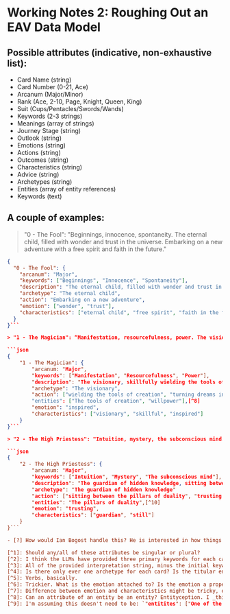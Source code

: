 # Working Notes 2: Roughing Out an EAV Data Model

## Possible attributes (indicative, non-exhaustive list):

- Card Name (string)
- Card Number (0-21, Ace)
- Arcanum (Major/Minor)
- Rank (Ace, 2-10, Page, Knight, Queen, King)
- Suit (Cups/Pentacles/Swords/Wands)
- Keywords (2-3 strings)
- Meanings (array of strings)
- Journey Stage (string)
- Outlook (string)
- Emotions (string)
- Actions (string)
- Outcomes (string)
- Characteristics (string)
- Advice (string)
- Archetypes (string)
- Entities (array of entity references)
- Keywords (text)

## A couple of examples:

> "0 - The Fool": "Beginnings, innocence, spontaneity. The eternal child, filled with wonder and trust in the universe. Embarking on a new adventure with a free spirit and faith in the future."

```json
{
  "0 - The Fool": {
    "arcanum": "Major",
    "keywords": ["Beginnings", "Innocence", "Spontaneity"],
    "description": "The eternal child, filled with wonder and trust in the universe. Embarking on a new adventure with a free spirit and faith in the future.",
    "archetype": "The eternal child",
    "action": "Embarking on a new adventure",
    "emotion": ["wonder", "trust"],
    "characteristics": ["eternal child", "free spirit", "faith in the future"]
  }
}```

> "1 - The Magician": “Manifestation, resourcefulness, power. The visionary, skillfully wielding the tools of creation. Turning dreams into reality through willpower and inspired action.”

```json
{
    "1 - The Magician": {
        "arcanum: "Major",
        "keywords": ["Manifestation", "Resourcefulness", "Power"],
        "description": "The visionary, skillfully wielding the tools of creation. Turning dreams into reality through willpower and inspired action.”,
        "archetype": "The visionary",
        "action": ["wielding the tools of creation", "turning dreams into reality"]
        "entities": ["The tools of creation", "willpower"],[^8]
        "emotion": "inspired",
        "characteristics": ["visionary", "skillful", "inspired"]
    }
}```

> "2 - The High Priestess": "Intuition, mystery, the subconscious mind. The guardian of hidden knowledge, sitting between the pillars of duality. Trusting in wisdom that comes through stillness and dreams."

```json
{
    "2 - The High Priestess": {
        "arcanum: "Major",
        "keywords": ["Intuition", "Mystery", "The subconscious mind"],
        "description": "The guardian of hidden knowledge, sitting between the pillars of duality. Trusting in wisdom that comes through stillness and dreams.",
        "archetype": "The guardian of hidden knowledge"
        "action": ["sitting between the pillars of duality", "trusting in wisdom that comes through stillness and dreams"],[^9]
        "entities": "The pillars of duality",[^10]
        "emotion": "trusting",
        "characteristics": ["guardian", "still"]
    }
}```

- [?] How would Ian Bogost handle this? He is interested in how things interact and experience each other, beyond human comprehension. He would approach the tarot cards and their meanings as "aliens": objects/entities in their own right.

[^1]: Should any/all of these attributes be singular or plural?
[^2]: I think the LLMs have provided three primary keywords for each card, which is handy. Need to look into the etymology and origins of "keyword", as a label. If these are immutable features, it'd be good to have them as something we can focus in on, and that user-querent annotations can get stuck to.
[^3]: All of the provided interpretation string, minus the initial keywords/themes.
[^4]: Is there only ever one archetype for each card? Is the titular entity also an entity, distinct from the card object? Do we need to distinguish between The Fool (the Major Arcanum) and The Fool (the depicted, eponymous entity)? What would it be like if we _didn't_, ontologically?
[^5]: Verbs, basically.
[^6]: Trickier. What is the emotion attached to? Is the emotion a property of the card, the archetype, a given entity, or an action? I guess we're aiming for a flat ontology, where it's just kind of floating around in the general vicinity, as more of an _atmosphere_.
[^7]: Difference between emotion and characteristics might be tricky, even if these are qualities of the card-entity.
[^8]: Can an attribute of an entity be an entity? Entityception. I _think_ "the tools of creation" makes sense here. "Willpower" might not.
[^9]: I'm assuming this doesn't need to be: `"entitites": ["One of the pillars of duality", "The other pillar of duality"]`, but who knows.